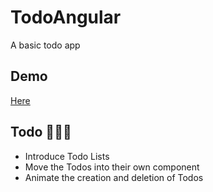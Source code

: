 # TodoAngular

A basic todo app

## Demo

[Here](https://optimistic-chandrasekhar-bd89df.netlify.com/)

## Todo 🥁🥁💥

- Introduce Todo Lists
- Move the Todos into their own component
- Animate the creation and deletion of Todos